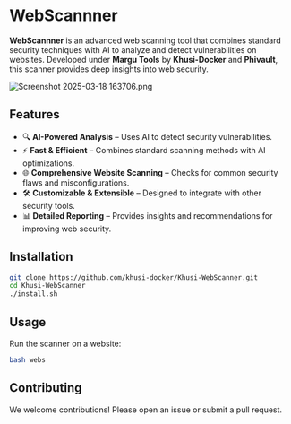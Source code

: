 
#                                                            WebScannner  

**WebScannner** is an advanced web scanning tool that combines standard security techniques with AI to analyze and detect vulnerabilities on websites. Developed under **Margu Tools** by **Khusi-Docker** and **Phivault**, this scanner provides deep insights into web security.  

![Screenshot 2025-03-18 163706.png](<https://media-hosting.imagekit.io//6ed229bc60af4809/Screenshot 2025-03-18 163706.png?Expires=1837058784&Key-Pair-Id=K2ZIVPTIP2VGHC&Signature=WJIDsWX5-wsUI26RQEiW1ItGKYpUwJU7tA9gkPDcDyi3ody8jCLF997GvXCLpO51Bhkhu46IWCQ-mRZ5CVFvfTHULxKmglbApr8khtRSpJ44uM90PBqCIHjQiDODcglAop8soU1WAI6u2oxYaR3IStmDyXYd5DbH6Tun94rfocWMtey2b7uZOYOM~lRQiWRiP6eDemsEETpUc~TdTOqUpc4p-RyU1bT0kJH6~5pbolbQolXRLS34Sj5UL9HVO-q0lhPNprfXMBEryQzrL0G7jeDTEDjv2yAIlpwqAzRZm3v-NjUupFilYHatLFXeyoFyMCAwnQ5M4GqRPHTBtu4zEg__>)

## Features  

- 🔍 **AI-Powered Analysis** – Uses AI to detect security vulnerabilities.  
- ⚡ **Fast & Efficient** – Combines standard scanning methods with AI optimizations.  
- 🌐 **Comprehensive Website Scanning** – Checks for common security flaws and misconfigurations.  
- 🛠️ **Customizable & Extensible** – Designed to integrate with other security tools.  
- 📊 **Detailed Reporting** – Provides insights and recommendations for improving web security.  

## Installation  

```bash
git clone https://github.com/khusi-docker/Khusi-WebScanner.git
cd Khusi-WebScanner
./install.sh
```

## Usage  

Run the scanner on a website:  

```bash
bash webs
```


## Contributing  

We welcome contributions! Please open an issue or submit a pull request.  

